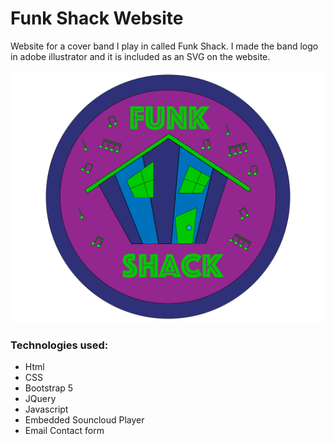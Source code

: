 # Funk Shack Website
Website for a cover band I play in called Funk Shack.
I made the band logo in adobe illustrator and it is included as an SVG
on the website.

![alt text](https://github.com/mjingram/FunkShackBandWebsite/blob/main/Logo.png)

### Technologies used:
* Html
* CSS
* Bootstrap 5
* JQuery
* Javascript
* Embedded Souncloud Player
* Email Contact form
